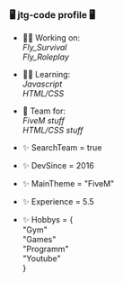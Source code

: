 ### 🖥️ jtg-code profile 🖥️


- 👨‍💼 Working on: <br>
  *Fly_Survival* <br>
  *Fly_Roleplay* <br>
  
- 👨‍🎓 Learning: <br>
  *Javascript* <br>
  *HTML/CSS* <br>
  
- 👥 Team for: <br>
  *FiveM stuff* <br>
  *HTML/CSS stuff* <br>
  
- ✨ SearchTeam = true
- ✨ DevSince = 2016
- ✨ MainTheme = "FiveM"
- ✨ Experience = 5.5
- ✨ Hobbys = { <br>
  "Gym" <br>
  "Games" <br>
  "Programm" <br>
  "Youtube" <br>
  }
